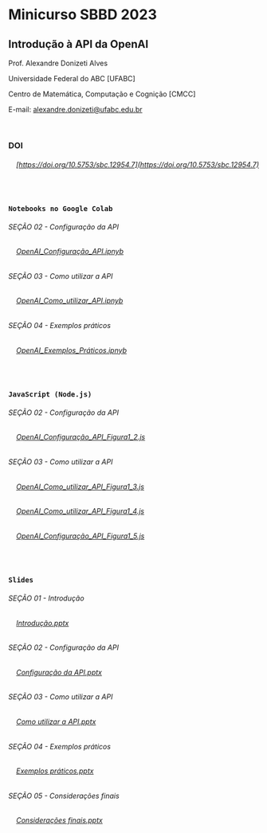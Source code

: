 # Minicurso SBBD 2023
## Introdução à API da OpenAI

Prof. Alexandre Donizeti Alves

Universidade Federal do ABC [UFABC]

Centro de Matemática, Computação e Cognição [CMCC]

E-mail: alexandre.donizeti@ufabc.edu.br
<br>

<br>

### **DOI**

###### &nbsp;&nbsp;&nbsp; [https://doi.org/10.5753/sbc.12954.7](https://doi.org/10.5753/sbc.12954.7) 
<br>

### `Notebooks no Google Colab` 


###### SEÇÃO 02 - Configuração da API

###### &nbsp;&nbsp;&nbsp; [OpenAI_Configuração_API.ipnyb](https://github.com/adalves-ufabc/2023-SBBD-Minicurso/blob/main/colabs/2_Configura%C3%A7%C3%A3o_da_API.ipynb)

###### SEÇÃO 03 - Como utilizar a API

###### &nbsp;&nbsp;&nbsp; [OpenAI_Como_utilizar_API.ipnyb](https://github.com/adalves-ufabc/2023-SBBD-Minicurso/blob/main/colabs/3_Como_utilizar_a_API.ipynb)

###### SEÇÃO 04 - Exemplos práticos

###### &nbsp;&nbsp;&nbsp; [OpenAI_Exemplos_Práticos.ipnyb](https://github.com/adalves-ufabc/2023-SBBD-Minicurso/blob/main/colabs/4_Exemplos_pr%C3%A1ticos.ipynb)

<br>

### `JavaScript (Node.js)`

###### SEÇÃO 02 - Configuração da API

###### &nbsp;&nbsp;&nbsp; [OpenAI_Configuração_API_Figura1_2.js](https://github.com/adalves-ufabc/2023-SBBD-Minicurso/blob/main/js/Figura1_2.js)

###### SEÇÃO 03 - Como utilizar a API

###### &nbsp;&nbsp;&nbsp; [OpenAI_Como_utilizar_API_Figura1_3.js](https://github.com/adalves-ufabc/2023-SBBD-Minicurso/blob/main/js/Figura1_3.js) 

###### &nbsp;&nbsp;&nbsp; [OpenAI_Como_utilizar_API_Figura1_4.js](https://github.com/adalves-ufabc/2023-SBBD-Minicurso/blob/main/js/Figura1_4.js) 

###### &nbsp;&nbsp;&nbsp; [OpenAI_Configuração_API_Figura1_5.js](https://github.com/adalves-ufabc/2023-SBBD-Minicurso/blob/main/js/Figura1_5.js)

<br>

### `Slides`

###### SEÇÃO 01 - Introdução

###### &nbsp;&nbsp;&nbsp; [Introdução.pptx](https://github.com/adalves-ufabc/2023-SBBD-Minicurso/blob/main/slides/1.%20API%20OpenAI%20-%20Introdu%C3%A7%C3%A3o.pptx)

###### SEÇÃO 02 - Configuração da API

###### &nbsp;&nbsp;&nbsp; [Configuração da API.pptx](https://github.com/adalves-ufabc/2023-SBBD-Minicurso/blob/main/slides/2.%20API%20OpenAI%20-%20Configura%C3%A7%C3%A3o%20da%20API.pptx)

###### SEÇÃO 03 - Como utilizar a API

###### &nbsp;&nbsp;&nbsp; [Como utilizar a API.pptx](https://github.com/adalves-ufabc/2023-SBBD-Minicurso/blob/main/slides/3.%20API%20OpenAI%20-%20Como%20utilizar%20a%20API.pptx)

###### SEÇÃO 04 - Exemplos práticos

###### &nbsp;&nbsp;&nbsp; [Exemplos práticos.pptx](https://github.com/adalves-ufabc/2023-SBBD-Minicurso/blob/main/slides/4.%20API%20OpenAI%20-%20Exemplos%20pr%C3%A1ticos.pptx)

###### SEÇÃO 05 - Considerações finais

###### &nbsp;&nbsp;&nbsp; [Considerações finais.pptx](https://github.com/adalves-ufabc/2023-SBBD-Minicurso/blob/main/slides/5.%20API%20OpenAI%20-%20Considera%C3%A7%C3%B5es%20finais.pptx)
